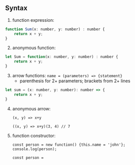 ## Syntax

1. function expression:

```js
function Sum(x: number, y: number) : number {
    return x + y;
}
```

2. anonymous function:

```js
let Sum = function(x: number, y: number) : number {
    return x + y;
}
```

3. arrow functions: `name = (parameters) => {statement}`  
   - parenthesis for 2+ parameters; brackets from 2+ lines 

```js
let sum = (x: number, y: number): number => {
    return x + y;
}
```

4. anonymous arrow: 

   ```
   (x, y) => x+y
   
   ((x, y) => x+y)(3, 4) // 7
   ```

   

5. function constructor: 

   ```tsx
   const person = new function() {this.name = 'john'};
   console.log(person);
   
   const person =
   ```

   

